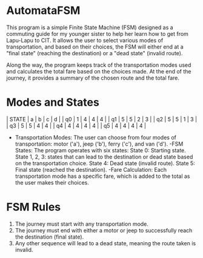 # AutomataFSM

This program is a simple Finite State Machine (FSM) designed as a commuting guide for my younger sister to help her learn how to get from Lapu-Lapu to CIT. It allows the user to select various modes of transportation, and based on their choices, the FSM will either end at a "final state" (reaching the destination) or a "dead state" (invalid route).

Along the way, the program keeps track of the transportation modes used and calculates the total fare based on the choices made. At the end of the journey, it provides a summary of the chosen route and the total fare.


# Modes and States
| STATE | a | b | c | d |
| q0    | 1 | 4 | 4 | 4 |
| q1    | 5 | 5 | 2 | 3 |
| q2    | 5 | 5 | 1 | 3 |
| q3    | 5 | 5 | 4 | 4 |
| q4    | 4 | 4 | 4 | 4 |
| q5    | 4 | 4 | 4 | 4 |

- Transportation Modes: The user can choose from four modes of transportation: motor ('a'), jeep ('b'), ferry ('c'), and van ('d').
-FSM States: The program operates with six states:
State 0: Starting state.
State 1, 2, 3: states that can lead to the destination or dead state based on the transportation choice.
State 4: Dead state (invalid route).
State 5: Final state (reached the destination).
-Fare Calculation: Each transportation mode has a specific fare, which is added to the total as the user makes their choices.


# FSM Rules
1. The journey must start with any transportation mode.
2. The journey must end with either a motor or jeep to successfully reach the destination (final state).
3. Any other sequence will lead to a dead state, meaning the route taken is invalid.
